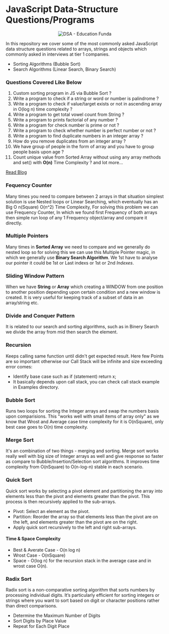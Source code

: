 # JavaScript Data-Structure Questions/Programs

<p align="center">
  <img src="https://i.postimg.cc/rmd6DfZD/dsa.jpg" alt="DSA - Education Funda"/>
</p>

In this repository we cover some of the most commonly asked JavaScript data structure questions related to arrays, strings and objects which commonly asked in interviews at tier 1 companies.

- Sorting Algorithms (Bubble Sort)
- Search Algorithms (Linear Search, Binary Search)

### Questions Covered Like Below

1. Custom sorting program in JS via Bubble Sort ?
2. Write a program to check if a string or word or number is palindrome ?
3. Write a program to check if value/target exists or not in ascending array in O(log n) time complexity ?
4. Write a program to get total vowel count from String ?
5. Write a program to prints factorial of any number ?
6. Write a program for check number is prime or not ?
7. Write a program to check whether number is perfect number or not ?
8. Write a program to find duplicate numbers in an integer array ?
9. How do you remove duplicates from an integer array ?
10. We have group of people in the form of array and you have to group people basis upon age ?
11. Count unique value from Sorted Array without using any array methods and set() with **O(n)** Time Complexity ?
    and lot more...

[Read Blog](https://www.linkedin.com/pulse/javascript-most-commonly-asked-data-structure-questions-sanjay-kumar/)

### Fequency Counter

Many times you need to compare between 2 arrays in that situation simplest solution is use Nested loops or Linear Searching, which eventually has an Big O n(Square) O(n^2) Time Complexity, For solving this problem we can use Frequency Counter, In which we found first Frequency of both arrays then simple run loop of any 1 Frequency object/array and compare it directly.

### Multiple Pointers

Many times in **Sorted Array** we need to compare and we generally do nested loop so for solving this we can use this Multiple Pointer magic, in which we generally use **Binary Search Algorithm**. We 1st have to analyse our pointer it could be 1st or Last indexs or 1st or 2nd _Indexes_.

### Sliding Window Pattern

When we have **String** or **Array** which creating a WINDOW from one position to another position depending upon certain condition and a new window is created. It is very useful for keeping track of a subset of data in an array/string etc.

### Divide and Conquer Pattern

It is related to our search and sorting algorithms, such as in Binery Search we divide the array from mid then search the element.

### Recursion

Keeps calling same function until didn't get expected result. Here few Points are so important otherwise our Call Stack will be infinite and size exceeding error comes:

- Identify base case such as if (statement) return x;
- It basically depends upon call stack, you can check call stack example in Examples directory.

### Bubble Sort

Runs two loops for sorting the Integer arrays and swap the numbers basis upon comparisions. This "works well with small items of array only" as we know that Wrost and Average case time complexity for it is O(nSquare), only best case goes to O(n) time complexity.

### Merge Sort

It's an combination of two things - merging and sorting. Merge sort works really well with big size of Integer arrays as well and give response so faster as compare to Bubble/Insertion/Selection sort algorithms. It improves time complexity from O(nSquare) to O(n-log-n) stable in each scenario.

### Quick Sort

Quick sort works by selecting a pivot element and partitioning the array into elements less than the pivot and elements greater than the pivot. This process is then recursively applied to the sub-arrays.

- Pivot: Select an element as the pivot.
- Partition: Reorder the array so that elements less than the pivot are on the left, and elements greater than the pivot are on the right.
- Apply quick sort recursively to the left and right sub-arrays.

#### Time & Space Complexity

- Best & Averate Case - O(n log n)
- Wrost Case - O(nSquare)
- Space - O(log n) for the recursion stack in the average case and in wrost case O(n).

### Radix Sort

Radix sort is a non-comparative sorting algorithm that sorts numbers by processing individual digits. It’s particularly efficient for sorting integers or strings where you want to sort based on digit or character positions rather than direct comparisons.

- Determine the Maximum Number of Digits
- Sort Digits by Place Value
- Repeat for Each Digit Place
